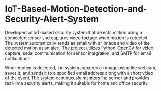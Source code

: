 # IoT-Based-Motion-Detection-and-Security-Alert-System
Developed an IoT-based security system that detects motion using a connected sensor and captures video footage when motion is detected. The system automatically sends an email with an image and video of the detected motion as an alert. The project utilizes Python, OpenCV for video capture, serial communication for sensor integration, and SMTP for email notifications.

When motion is detected, the system captures an image using the webcam, saves it, and sends it to a specified email address along with a short video of the event. The system continuously monitors the sensor and provides real-time security alerts, making it suitable for home and office security.
